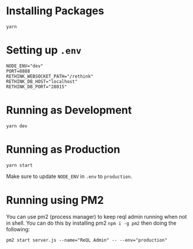 # Installing Packages

`yarn`

# Setting up `.env`

```
NODE_ENV="dev"
PORT=8888
RETHINK_WEBSOCKET_PATH="/rethink"
RETHINK_DB_HOST="localhost"
RETHINK_DB_PORT="28015"
```

# Running as Development

`yarn dev`

# Running as Production

`yarn start`

Make sure to update `NODE_ENV` in `.env` to `production`.

# Running using PM2

You can use pm2 (process manager) to keep reql admin running when not in shell. You can do this by installing pm2 `npm i -g pm2` then doing the following:

`pm2 start server.js --name="ReQL Admin" -- --env="production"`

